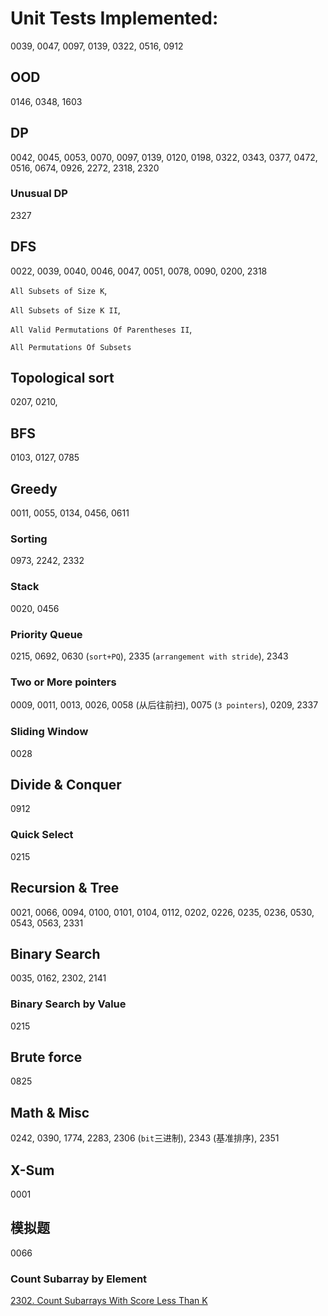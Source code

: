 # Unit Tests Implemented:

0039, 0047, 0097, 0139, 0322, 0516, 0912


## OOD
0146, 0348, 1603

## DP
0042, 0045, 0053, 0070, 0097, 0139, 0120, 0198, 0322, 0343, 0377, 0472, 0516, 0674, 0926, 2272, 2318, 2320

### Unusual DP
2327

## DFS
0022, 0039, 0040, 0046, 0047, 0051, 0078, 0090, 0200, 2318

`All Subsets of Size K`, 

`All Subsets of Size K II`, 

`All Valid Permutations Of Parentheses II`, 

`All Permutations Of Subsets`

## Topological sort
0207, 0210,

## BFS
0103, 0127, 0785

## Greedy
0011, 0055, 0134, 0456, 0611

### Sorting
0973, 2242, 2332

### Stack
0020, 0456

### Priority Queue
0215, 0692, 0630 (`sort+PQ`), 2335 (`arrangement with stride`), 2343

### Two or More pointers
0009, 0011, 0013, 0026, 0058 (从后往前扫), 0075 (`3 pointers`), 0209, 2337

### Sliding Window
0028

## Divide & Conquer
0912

### Quick Select
0215

## Recursion & Tree
0021, 0066, 0094, 0100, 0101, 0104, 0112, 0202, 0226, 0235, 0236, 0530, 0543, 0563, 2331

## Binary Search
0035, 0162, 2302, 2141

### Binary Search by Value
0215

## Brute force
0825

## Math & Misc
0242, 0390, 1774, 2283, 2306 (`bit`三进制), 2343 (基准排序), 2351

## X-Sum
0001

## 模拟题
0066

### Count Subarray by Element
[2302. Count Subarrays With Score Less Than K](https://leetcode.com/problems/count-subarrays-with-score-less-than-k/submissions/)
